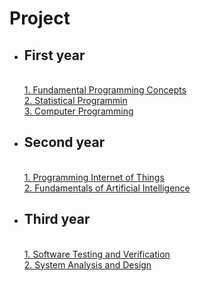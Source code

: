 # Project
- ## First year
  <br>[1. Fundamental Programming Concepts](./project/python.md)
  <br>[2. Statistical Programmin](./project/stat.md)
  <br>[3. Computer Programming](./project/c++.md)
- ## Second year
  <br>[1. Programming Internet of Things](./project/iot.md)
  <br>[2. Fundamentals of Artificial Intelligence](./project/ai.md)
- ## Third year
  <br>[1. Software Testing and Verification](./project/softtest.md)
  <br>[2. System Analysis and Design](./project/sa.md)
